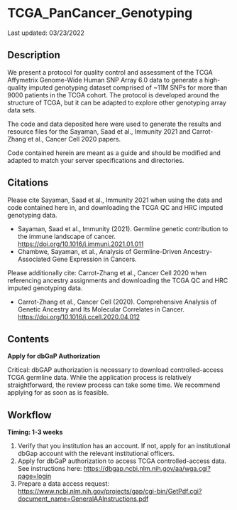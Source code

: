 # TCGA_PanCancer_Genotyping

Last updated: 03/23/2022

## Description
We present a protocol for quality control and assessment of the TCGA Affymetrix Genome-Wide Human SNP Array 6.0 data to generate a high-quality imputed genotyping dataset comprised of ~11M SNPs for more than 9000 patients in the TCGA cohort. The protocol is developed around the structure of TCGA, but it can be adapted to explore other genotyping array data sets.

The code and data deposited here were used to generate the results and resource files for the Sayaman, Saad et al., Immunity 2021 and Carrot-Zhang et al., Cancer Cell 2020 papers.

Code contained herein are meant as a guide and should be modified and adapted to match your server specifications and directories.


## Citations
Please cite Sayaman, Saad et al., Immunity 2021 when using the data and code contained here in, and downloading the TCGA QC and HRC imputed genotyping data. 
* Sayaman, Saad et al., Immunity (2021). Germline genetic contribution to the immune landscape of cancer. https://doi.org/10.1016/j.immuni.2021.01.011
* Chambwe, Sayaman, et al., Analysis of Germline-Driven Ancestry-Associated Gene Expression in Cancers.

Please additionally cite: Carrot-Zhang et al., Cancer Cell 2020 when referencing ancestry assignments and downloading the TCGA QC and HRC imputed genotyping data.
* Carrot-Zhang et al., Cancer Cell (2020). Comprehensive Analysis of Genetic Ancestry and Its Molecular Correlates in Cancer. https://doi.org/10.1016/j.ccell.2020.04.012


## Contents
**Apply for dbGaP Authorization**

Critical: dbGAP authorization is necessary to download controlled-access TCGA germline data. While the application process is relatively straightforward, the review process can take some time. We recommend applying for as soon as is feasible.

 
## Workflow
**Timing: 1-3 weeks**

1.	Verify that you institution has an account. If not, apply for an institutional dbGap account with the relevant institutional officers.  
2.	Apply for dbGaP authorization to access TCGA controlled-access data. See instructions here: https://dbgap.ncbi.nlm.nih.gov/aa/wga.cgi?page=login
3.	Prepare a data access request: https://www.ncbi.nlm.nih.gov/projects/gap/cgi-bin/GetPdf.cgi?document_name=GeneralAAInstructions.pdf
